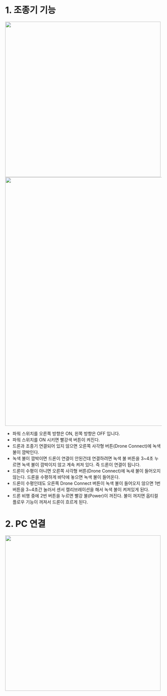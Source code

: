 # 1. 조종기 기능

<img src="https://github.com/user-attachments/assets/deb8b249-9b22-4a89-86e6-c6880303a629" width="500">

<img src="https://github.com/user-attachments/assets/c01e75b6-4185-4c0a-b894-3b08fb0e6ce0" width="800">

- 파워 스위치를  오른쪽 방향은 ON, 왼쪽 방향은 OFF 입니다.
- 파워 스위치를 ON 시키면 빨강색 버튼이 켜진다.
- 드론과 조종기 연결되어 있지 않으면 오른쪽 사각형 버튼(Drone Connect)에 녹색 불이 깜박인다.
- 녹색 불이 깜박이면 드론이 연결이 안된건데 연결하려면 녹색 불 버튼을 3~4초 누르면 녹색 불이 깜박이지 않고 계속 켜져 있다. 즉 드론이 연결이 됩니다. 
- 드론이 수평이 아니면 오른쪽 사각형 버튼(Drone Connect)에 녹새 불이 들어오지 않는다. 드론을 수평하게 바닥에 놓으면 녹색 불이 들어온다. 
- 드론이 수평인데도 오른쪽 Drone Connect 버튼이 녹색 불이 들어오지 않으면 1번 버튼을 3~4초간 눌러서 센서 캘리브레이션을 해서 녹색 불이 켜져있게 된다. 
- 드론 비행 중에 2번 버튼을 누르면 빨강 불(Power)이 꺼진다.  불이 꺼지면 옵티컬 플로우 기능이 꺼져서 드론이 흐르게 된다.  
 
# 2. PC 연결

<img src="https://github.com/user-attachments/assets/2c4e938b-70a1-45d5-8971-d369083c75d7" width="500">

